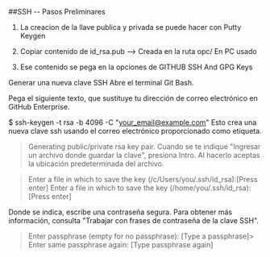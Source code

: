 ##SSH  -- Pasos Preliminares

1. La creacion de la llave publica y privada se puede hacer con Putty Keygen

2. Copiar contenido de id_rsa.pub --> Creada en la ruta opc/
   En PC usado
  
3. Ese contenido se pega en la opciones de GITHUB SSH And GPG Keys

Generar una nueva clave SSH
Abre el terminal Git Bash.

Pega el siguiente texto, que sustituye tu dirección de correo electrónico en GitHub Enterprise.

$ ssh-keygen -t rsa -b 4096 -C "your_email@example.com"
Esto crea una nueva clave ssh usando el correo electrónico proporcionado como etiqueta.

> Generating public/private rsa key pair.
Cuando se te indique "Ingresar un archivo donde guardar la clave", presiona Intro. Al hacerlo aceptas la ubicación predeterminada del archivo.

> Enter a file in which to save the key (/c/Users/you/.ssh/id_rsa):[Press enter]
> Enter a file in which to save the key (/home/you/.ssh/id_rsa): [Press enter]

Donde se indica, escribe una contraseña segura. Para obtener más información, consulta "Trabajar con frases de contraseña de la clave SSH".
> Enter passphrase (empty for no passphrase): [Type a passphrase]> Enter same passphrase again: [Type passphrase again]

